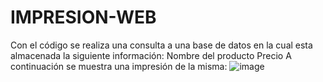 # IMPRESION-WEB
Con el código se realiza una consulta a una base de datos en la cual esta almacenada la siguiente información:
Nombre del producto
Precio
A continuación se muestra una impresión de la misma:
![image](https://github.com/adri032000/IMPRESION-WEB/assets/144541197/87896003-6f9e-4c29-a440-94f4e528fd03)
